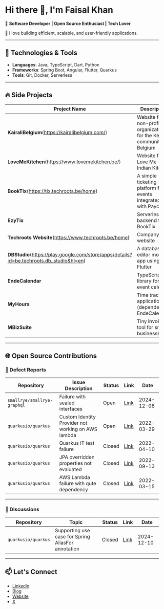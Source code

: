 # Hi there 👋, I'm Faisal Khan

🎯 **Software Developer | Open Source Enthusiast | Tech Lover**

🌟 I love building efficient, scalable, and user-friendly applications.

---

## 🚀 Technologies & Tools
- **Languages**: Java, TypeScript, Dart, Python
- **Frameworks**: Spring Boot, Angular, Flutter, Quarkus
- **Tools**: Git, Docker, Serverless

---

## 🔥 Side Projects

| Project Name                       | Description                                                                                       | Status      | Links                                                                                  |
|------------------------------------|---------------------------------------------------------------------------------------------------|-------------|----------------------------------------------------------------------------------------|
| **KairaliBelgium**(https://kairalibelgium.com/)                 | Website for a non-profit organization for the Kerala community in Belgium                        | LIVE   | [GitHub Repo](https://github.com/kairalibelgium/kairali-ng-web-app) |
| **LoveMeKitchen**(https://www.lovemekitchen.be/)                  | Website for Love Me Indian Kitchen                                                               | LIVE   | [GitHub Repo](https://github.com/TECHROOTS-BV/lovemekitchen) |
| **BookTix**(https://tix.techroots.be/home)                        | A simple ticketing platform for events integrated with Payconiq                                   | LIVE & In Progress      | [GitHub Repo](https://github.com/TECHROOTS-BV/booktix-ng-app) |
| **EzyTix**                         | Serverless backend for BookTix                                                                   | LIVE & In Progress       | [GitHub Repo](https://github.com/TECHROOTS-BV/monorepo/tree/main/apis/ezytix) |
| **Techroots Website**(https://www.techroots.be/home)              | Company website                                                                                  | LIVE   | [GitHub Repo](https://github.com/TECHROOTS-BV/techroots-website) |
| **DBStudio**(https://play.google.com/store/apps/details?id=be.techroots.db_studio&hl=en)                       | A database editor mobile app using Flutter                          | LIVE & In Progress | [GitHub Repo](https://github.com/TECHROOTS-BV/db_studio) |
| **EndeCalendar**                   | TypeScript library for an event calendar                                                        | In Progress | [GitHub Repo](https://github.com/TECHROOTS-BV/ende-calendar) |
| **MyHours**                        | Time tracking application (dependent on EndeCalendar)                                            | In Progress | [GitHub Repo](https://github.com/TECHROOTS-BV/my-hours) |
| **MBizSuite**                      | Tiny invoicing tool for small businesses                                                         | Inactive    | [GitHub Repo](https://github.com/faskan/mbiz-suite-mobileapp) |

---

## 🌐 Open Source Contributions

### 🐛 Defect Reports
| Repository                                      | Issue Description                          | Status     | Link                                                                 | Date       |
|------------------------------------------------|--------------------------------------------|------------|----------------------------------------------------------------------|------------|
| `smallrye/smallrye-graphql`                    | Failure with sealed interfaces             | Open       | [Link](https://github.com/smallrye/smallrye-graphql/issues/2237)     | 2024-12-06 |
| `quarkusio/quarkus`                            | Custom Identity Provider not working on AWS lambda | Open       | [Link](https://github.com/quarkusio/quarkus/issues/24609)    | 2022-03-29 |
| `quarkusio/quarkus`                            | Quarkus IT test failure                   | Closed       | [Link](https://github.com/quarkusio/quarkus/issues/24860)           | 2022-04-10 |
| `quarkusio/quarkus`                            | JPA overridden properties not evaluated   | Closed       | [Link](https://github.com/quarkusio/quarkus/issues/27893)           | 2022-09-13 |
| `quarkusio/quarkus`                            | AWS Lambda failure with qute dependency   | Closed       | [Link](https://github.com/quarkusio/quarkus/issues/24312)           | 2022-03-15 |

---

### 📖 Discussions
| Repository                                      | Topic                                      | Status     | Link                                                                 | Date       |
|------------------------------------------------|--------------------------------------------|------------|----------------------------------------------------------------------|------------|
| `quarkusio/quarkus`                            | Supporting use case for Spring AliasFor annotation | Closed     | [Link](https://github.com/quarkusio/quarkus/issues/15100#issuecomment-2541074460) | 2024-12-10 |

---

## 📫 Let's Connect
- [LinkedIn](https://www.linkedin.com/in/faisalkhanthayub/)
- [Blog](https://fazkan.blog/)
- [Website](https://www.techroots.be/home)
- [X](https://x.com/fazkan87)

<!--
**faskan/faskan** is a ✨ _special_ ✨ repository because its `README.md` (this file) appears on your GitHub profile.

Here are some ideas to get you started:

- 🔭 I’m currently working on ...
- 🌱 I’m currently learning ...
- 👯 I’m looking to collaborate on ...
- 🤔 I’m looking for help with ...
- 💬 Ask me about ...
- 📫 How to reach me: ...
- 😄 Pronouns: ...
- ⚡ Fun fact: ...
-->
